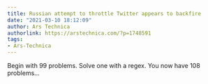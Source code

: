 ```yaml
---
title: Russian attempt to throttle Twitter appears to backfire
date: "2021-03-10 18:12:09"
author: Ars Technica
authorlink: https://arstechnica.com/?p=1748591
tags:
- Ars-Technica
---
```

Begin with 99 problems. Solve one with a regex. You now have 108 problems...